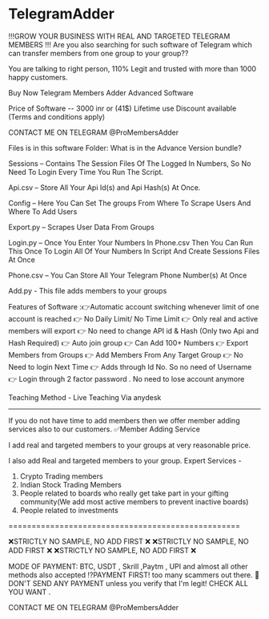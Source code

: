# TelegramAdder
!!!GROW YOUR BUSINESS WITH REAL AND TARGETED TELEGRAM MEMBERS !!!
Are you also searching for such software of Telegram which can transfer members from one group to your group??

You are talking to right person, 110% Legit and trusted with more than 1000 happy customers.

Buy Now Telegram Members Adder Advanced Software

Price of Software -- 3000 inr or (41$) Lifetime use
Discount available (Terms and conditions apply)

CONTACT ME ON TELEGRAM @ProMembersAdder

Files is in this software Folder: What is in the Advance Version bundle?

Sessions – Contains The Session Files Of The Logged In Numbers, So No Need To Login Every Time You Run The Script.

Api.csv – Store All Your Api Id(s) and Api Hash(s) At Once.

Config – Here You Can Set The groups From Where To Scrape Users And Where To Add Users

Export.py – Scrapes User Data From Groups

Login.py – Once You Enter Your Numbers In Phone.csv Then You Can Run This Once To Login All Of Your Numbers In Script And Create Sessions Files At Once

Phone.csv – You Can Store All Your Telegram Phone Number(s) At Once

Add.py  - This file adds members to your groups

Features of Software :👉Automatic account switching whenever limit of one account is reached 👉 No Daily Limit/ No Time Limit 👉 Only real and active members will export 👉 No need to change API id & Hash (Only two Api and Hash Required) 👉 Auto join group 👉 Can Add 100+ Numbers 👉 Export Members from Groups 👉 Add Members From Any Target Group 👉 No Need to login Next Time 👉 Adds through Id No. So no need of Username 👉 Login through 2 factor password . No need to lose account anymore

Teaching Method - Live Teaching Via anydesk

--------------------------------------------------------------------------------------------------------------------

If you do not have time to add members then we offer member adding services also to our customers.
✅Member Adding Service

I add real and targeted members to your groups at very reasonable price.


I also add Real and targeted members to your group.
Expert Services -
1. Crypto Trading members
2. Indian Stock Trading Members
3. People related to boards who really get take part in your gifting community(We add most active members to prevent inactive boards)
4. People related to investments

==================================================

❌STRICTLY NO SAMPLE, NO ADD FIRST ❌ ❌STRICTLY NO SAMPLE, NO ADD FIRST ❌ ❌STRICTLY NO SAMPLE, NO ADD FIRST ❌

MODE OF PAYMENT: BTC, USDT , Skrill ,Paytm , UPI and almost all other methods also accepted ⁉️PAYMENT FIRST! too many scammers out there. 🚫DON'T SEND ANY PAYMENT unless you verify that I'm legit! CHECK ALL YOU WANT .

CONTACT ME ON TELEGRAM @ProMembersAdder
